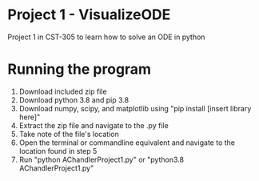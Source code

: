 # Project 1 - VisualizeODE
Project 1 in CST-305 to learn how to solve an ODE in python

# Running the program
1. Download included zip file
2. Download python 3.8 and pip 3.8
3. Download numpy, scipy, and matplotlib using "pip install [insert library here]" 
4. Extract the zip file and navigate to the .py file
5. Take note of the file's location
6. Open the terminal or commandline equivalent and navigate to the location found in step 5
7. Run "python AChandlerProject1.py" or "python3.8 AChandlerProject1.py"
